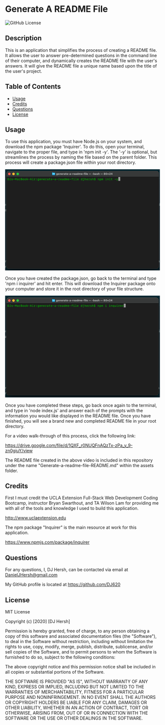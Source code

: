 # Generate A README File

![GitHub License](https://img.shields.io/badge/license-MIT-blue.svg)

## Description

This is an application that simplifies the process of creating a README file. It allows the user to answer pre-determined questions in the command line of their computer, and dynamically creates the README file with the user's answers. It will give the README file a unique name based upon the title of the user's project.

## Table of Contents

*  [Usage](#usage)
*  [Credits](#credits)
*  [Questions](#questions)
*  [License](#license)

## Usage

To use this application, you must have Node.js on your system, and download the npm package 'Inquirer'. To do this, open your terminal, navigate to the proper file, and type in 'npm init -y'. The '-y' is optional, but streamlines the process by naming the file based on the parent folder. This process will create a package.json file within your root directory.

![npm init -y](assets/img/init.png)

Once you have created the package.json, go back to the terminal and type 'npm i inquirer' and hit enter. This will download the Inquirer package onto your computer and store it in the root directory of your file structure. 

![npm i inquirer](assets/img/install.png)

Once you have completed these steps, go back once again to the terminal, and type in 'node index.js' and answer each of the prompts with the information you would like displayed in the README file. Once you have finished, you will see a brand new and completed README file in your root directory. 

For a video walk-through of this process, click the following link:

https://drive.google.com/file/d/1QXF_r0NUQFnAQzTx-zPa_y_9-zn0giuY/view

The README file created in the above video is included in this repository under the name "Generate-a-readme-file-README.md" within the assets folder.

## Credits

First I must credit the UCLA Extension Full-Stack Web Development Coding Bootcamp, instructor Bryan Swarthout, and TA Wilson Lam for providing me with all of the tools and knowledge I used to build this application.

http://www.uclaextension.edu

The npm package "Inquirer" is the main resource at work for this application.

https://www.npmjs.com/package/inquirer

## Questions

For any questions, I, DJ Hersh, can be contacted via email at DanielJHersh@gmail.com

My GitHub profile is located at https://github.com/DJ620

## License

MIT License

Copyright (c) [2020] [DJ Hersh]

Permission is hereby granted, free of charge, to any person obtaining a copy
of this software and associated documentation files (the "Software"), to deal
in the Software without restriction, including without limitation the rights
to use, copy, modify, merge, publish, distribute, sublicense, and/or sell
copies of the Software, and to permit persons to whom the Software is
furnished to do so, subject to the following conditions:

The above copyright notice and this permission notice shall be included in all
copies or substantial portions of the Software.

THE SOFTWARE IS PROVIDED "AS IS", WITHOUT WARRANTY OF ANY KIND, EXPRESS OR
IMPLIED, INCLUDING BUT NOT LIMITED TO THE WARRANTIES OF MERCHANTABILITY,
FITNESS FOR A PARTICULAR PURPOSE AND NONINFRINGEMENT. IN NO EVENT SHALL THE
AUTHORS OR COPYRIGHT HOLDERS BE LIABLE FOR ANY CLAIM, DAMAGES OR OTHER
LIABILITY, WHETHER IN AN ACTION OF CONTRACT, TORT OR OTHERWISE, ARISING FROM,
OUT OF OR IN CONNECTION WITH THE SOFTWARE OR THE USE OR OTHER DEALINGS IN THE
SOFTWARE.

